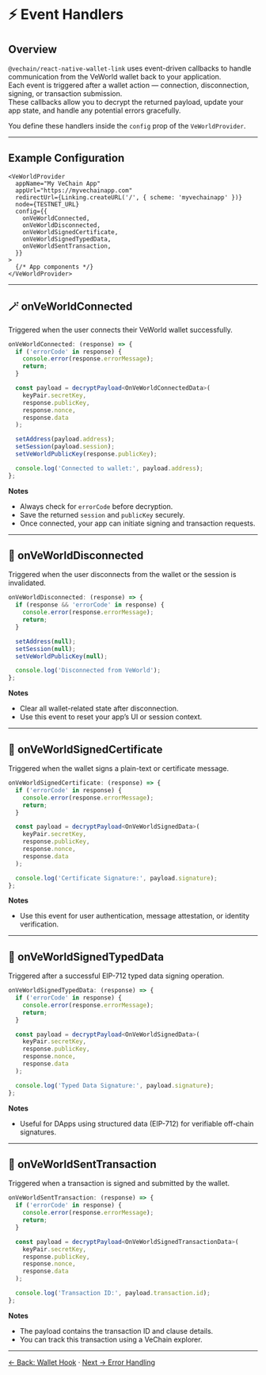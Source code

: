 # ⚡ Event Handlers

## Overview

`@vechain/react-native-wallet-link` uses event-driven callbacks to handle communication from the VeWorld wallet back to your application.  
Each event is triggered after a wallet action — connection, disconnection, signing, or transaction submission.  
These callbacks allow you to decrypt the returned payload, update your app state, and handle any potential errors gracefully.

You define these handlers inside the `config` prop of the `VeWorldProvider`.

---

## Example Configuration

```tsx
<VeWorldProvider
  appName="My VeChain App"
  appUrl="https://myvechainapp.com"
  redirectUrl={Linking.createURL('/', { scheme: 'myvechainapp' })}
  node={TESTNET_URL}
  config={{
    onVeWorldConnected,
    onVeWorldDisconnected,
    onVeWorldSignedCertificate,
    onVeWorldSignedTypedData,
    onVeWorldSentTransaction,
  }}
>
  {/* App components */}
</VeWorldProvider>
```

---

## 🪄 onVeWorldConnected

Triggered when the user connects their VeWorld wallet successfully.

```ts
onVeWorldConnected: (response) => {
  if ('errorCode' in response) {
    console.error(response.errorMessage);
    return;
  }

  const payload = decryptPayload<OnVeWorldConnectedData>(
    keyPair.secretKey,
    response.publicKey,
    response.nonce,
    response.data
  );

  setAddress(payload.address);
  setSession(payload.session);
  setVeWorldPublicKey(response.publicKey);

  console.log('Connected to wallet:', payload.address);
};
```

**Notes**

- Always check for `errorCode` before decryption.  
- Save the returned `session` and `publicKey` securely.  
- Once connected, your app can initiate signing and transaction requests.

---

## 🔌 onVeWorldDisconnected

Triggered when the user disconnects from the wallet or the session is invalidated.

```ts
onVeWorldDisconnected: (response) => {
  if (response && 'errorCode' in response) {
    console.error(response.errorMessage);
    return;
  }

  setAddress(null);
  setSession(null);
  setVeWorldPublicKey(null);

  console.log('Disconnected from VeWorld');
};
```

**Notes**

- Clear all wallet-related state after disconnection.  
- Use this event to reset your app’s UI or session context.

---

## 🧾 onVeWorldSignedCertificate

Triggered when the wallet signs a plain-text or certificate message.

```ts
onVeWorldSignedCertificate: (response) => {
  if ('errorCode' in response) {
    console.error(response.errorMessage);
    return;
  }

  const payload = decryptPayload<OnVeWorldSignedData>(
    keyPair.secretKey,
    response.publicKey,
    response.nonce,
    response.data
  );

  console.log('Certificate Signature:', payload.signature);
};
```

**Notes**

- Use this event for user authentication, message attestation, or identity verification.

---

## 🧱 onVeWorldSignedTypedData

Triggered after a successful EIP-712 typed data signing operation.

```ts
onVeWorldSignedTypedData: (response) => {
  if ('errorCode' in response) {
    console.error(response.errorMessage);
    return;
  }

  const payload = decryptPayload<OnVeWorldSignedData>(
    keyPair.secretKey,
    response.publicKey,
    response.nonce,
    response.data
  );

  console.log('Typed Data Signature:', payload.signature);
};
```

**Notes**

- Useful for DApps using structured data (EIP-712) for verifiable off-chain signatures.

---

## 💸 onVeWorldSentTransaction

Triggered when a transaction is signed and submitted by the wallet.

```ts
onVeWorldSentTransaction: (response) => {
  if ('errorCode' in response) {
    console.error(response.errorMessage);
    return;
  }

  const payload = decryptPayload<OnVeWorldSignedTransactionData>(
    keyPair.secretKey,
    response.publicKey,
    response.nonce,
    response.data
  );

  console.log('Transaction ID:', payload.transaction.id);
};
```

**Notes**

- The payload contains the transaction ID and clause details.  
- You can track this transaction using a VeChain explorer.

---

[← Back: Wallet Hook](./04-wallet-hook.md) · [Next → Error Handling](./06-error-handling.md)